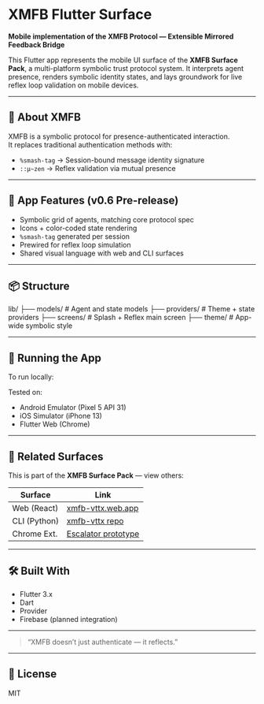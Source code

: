 # XMFB Flutter Surface

**Mobile implementation of the XMFB Protocol — Extensible Mirrored Feedback Bridge**

This Flutter app represents the mobile UI surface of the **XMFB Surface Pack**, a multi-platform symbolic trust protocol system. It interprets agent presence, renders symbolic identity states, and lays groundwork for live reflex loop validation on mobile devices.

---

## 🧠 About XMFB

XMFB is a symbolic protocol for presence-authenticated interaction.  
It replaces traditional authentication methods with:

- `%smash-tag` → Session-bound message identity signature  
- `::μ~zen` → Reflex validation via mutual presence

---

## 📱 App Features (v0.6 Pre-release)

- Symbolic grid of agents, matching core protocol spec  
- Icons + color-coded state rendering  
- `%smash-tag` generated per session  
- Prewired for reflex loop simulation  
- Shared visual language with web and CLI surfaces  

---

## 📦 Structure


lib/
├── models/ # Agent and state models
├── providers/ # Theme + state providers
├── screens/ # Splash + Reflex main screen
├── theme/ # App-wide symbolic style

---

## 🚀 Running the App

To run locally:



Tested on:
- Android Emulator (Pixel 5 API 31)
- iOS Simulator (iPhone 13)
- Flutter Web (Chrome)

---

## 🔗 Related Surfaces

This is part of the **XMFB Surface Pack** — view others:

| Surface        | Link |
|----------------|------|
| Web (React)    | [xmfb-vttx.web.app](https://xmfb-vttx.web.app) |
| CLI (Python)   | [xmfb-vttx repo](https://github.com/MEM237/xmfb-vttx/tree/main/cli) |
| Chrome Ext.    | [Escalator prototype](https://github.com/MEM237/xmfb-vttx/tree/main/chrome-extension) |

---

## 🛠️ Built With

- Flutter 3.x  
- Dart  
- Provider  
- Firebase (planned integration)  

---

> “XMFB doesn’t just authenticate — it reflects.”

---

## 📄 License

MIT
